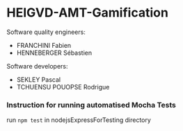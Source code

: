 # HEIGVD-AMT-Gamification


Software quality engineers:
* FRANCHINI Fabien
* HENNEBERGER Sébastien

Software developers:
* SEKLEY Pascal
* TCHUENSU POUOPSE Rodrigue

### Instruction for running automatised Mocha Tests
run `npm test` in nodejsExpressForTesting directory
